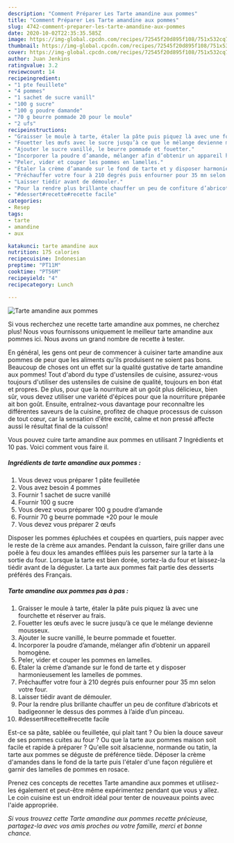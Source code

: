 ```yaml
---
description: "Comment Préparer Les Tarte amandine aux pommes"
title: "Comment Préparer Les Tarte amandine aux pommes"
slug: 4742-comment-preparer-les-tarte-amandine-aux-pommes
date: 2020-10-02T22:35:35.585Z
image: https://img-global.cpcdn.com/recipes/72545f20d895f108/751x532cq70/tarte-amandine-aux-pommes-photo-principale-de-la-recette.jpg
thumbnail: https://img-global.cpcdn.com/recipes/72545f20d895f108/751x532cq70/tarte-amandine-aux-pommes-photo-principale-de-la-recette.jpg
cover: https://img-global.cpcdn.com/recipes/72545f20d895f108/751x532cq70/tarte-amandine-aux-pommes-photo-principale-de-la-recette.jpg
author: Juan Jenkins
ratingvalue: 3.2
reviewcount: 14
recipeingredient:
- "1 pte feuillete"
- "4 pommes"
- "1 sachet de sucre vanill"
- "100 g sucre"
- "100 g poudre damande"
- "70 g beurre pommade 20 pour le moule"
- "2 ufs"
recipeinstructions:
- "Graisser le moule à tarte, étaler la pâte puis piquez là avec une fourchette et réserver au frais."
- "Fouetter les œufs avec le sucre jusqu’à ce que le mélange devienne mousseux."
- "Ajouter le sucre vanillé, le beurre pommade et fouetter."
- "Incorporer la poudre d’amande, mélanger afin d’obtenir un appareil homogène."
- "Peler, vider et couper les pommes en lamelles."
- "Étaler la crème d’amande sur le fond de tarte et y disposer harmonieusement les lamelles de pommes."
- "Préchauffer votre four à 210 degrés puis enfourner pour 35 mn selon votre four."
- "Laisser tiédir avant de démouler."
- "Pour la rendre plus brillante chauffer un peu de confiture d’abricots et badigeonner le dessus des pommes à l’aide d’un pinceau."
- "#dessert#recette#recette facile"
categories:
- Resep
tags:
- tarte
- amandine
- aux

katakunci: tarte amandine aux 
nutrition: 175 calories
recipecuisine: Indonesian
preptime: "PT11M"
cooktime: "PT56M"
recipeyield: "4"
recipecategory: Lunch

---
```



![Tarte amandine aux pommes](https://img-global.cpcdn.com/recipes/72545f20d895f108/751x532cq70/tarte-amandine-aux-pommes-photo-principale-de-la-recette.jpg)

Si vous recherchez une recette tarte amandine aux pommes, ne cherchez plus! Nous vous fournissons uniquement le meilleur tarte amandine aux pommes ici. Nous avons un grand nombre de recette à tester.

En général, les gens ont peur de commencer à cuisiner tarte amandine aux pommes de peur que les aliments qu'ils produisent ne soient pas bons. Beaucoup de choses ont un effet sur la qualité gustative de tarte amandine aux pommes! Tout d'abord du type d'ustensiles de cuisine, assurez-vous toujours d'utiliser des ustensiles de cuisine de qualité, toujours en bon état et propres. De plus, pour que la nourriture ait un goût plus délicieux, bien sûr, vous devez utiliser une variété d'épices pour que la nourriture préparée ait bon goût. Ensuite, entraînez-vous davantage pour reconnaître les différentes saveurs de la cuisine, profitez de chaque processus de cuisson de tout cœur, car la sensation d'être excité, calme et non pressé affecte aussi le résultat final de la cuisson!

<!--inarticleads1-->

Vous pouvez cuire tarte amandine aux pommes en utilisant 7 Ingrédients et 10 pas. Voici comment vous faire il.

##### Ingrédients de tarte amandine aux pommes :

1. Vous devez vous préparer 1 pâte feuilletée
1. Vous avez besoin 4 pommes
1. Fournir 1 sachet de sucre vanillé
1. Fournir 100 g sucre
1. Vous devez vous préparer 100 g poudre d’amande
1. Fournir 70 g beurre pommade +20 pour le moule
1. Vous devez vous préparer 2 œufs


Disposer les pommes épluchées et coupées en quartiers, puis napper avec le reste de la crème aux amandes. Pendant la cuisson, faire griller dans une poêle à feu doux les amandes effilées puis les parsemer sur la tarte à la sortie du four. Lorsque la tarte est bien dorée, sortez-la du four et laissez-la tiédir avant de la déguster. La tarte aux pommes fait partie des desserts préférés des Français. 

<!--inarticleads2-->

##### Tarte amandine aux pommes pas à pas :

1. Graisser le moule à tarte, étaler la pâte puis piquez là avec une fourchette et réserver au frais.
1. Fouetter les œufs avec le sucre jusqu’à ce que le mélange devienne mousseux.
1. Ajouter le sucre vanillé, le beurre pommade et fouetter.
1. Incorporer la poudre d’amande, mélanger afin d’obtenir un appareil homogène.
1. Peler, vider et couper les pommes en lamelles.
1. Étaler la crème d’amande sur le fond de tarte et y disposer harmonieusement les lamelles de pommes.
1. Préchauffer votre four à 210 degrés puis enfourner pour 35 mn selon votre four.
1. Laisser tiédir avant de démouler.
1. Pour la rendre plus brillante chauffer un peu de confiture d’abricots et badigeonner le dessus des pommes à l’aide d’un pinceau.
1. #dessert#recette#recette facile


Est-ce sa pâte, sablée ou feuilletée, qui plait tant ? Ou bien la douce saveur de ses pommes cuites au four ? Ou que la tarte aux pommes maison soit facile et rapide à préparer ? Qu&#39;elle soit alsacienne, normande ou tatin, la tarte aux pommes se déguste de préférence tiède. Déposer la crème d&#39;amandes dans le fond de la tarte puis l&#39;étaler d&#39;une façon régulière et garnir des lamelles de pommes en rosace. 

<!--inarticleads1-->

<p>
Prenez ces concepts de recettes Tarte amandine aux pommes et utilisez-les également et peut-être même expérimentez pendant que vous y allez. Le coin cuisine est un endroit idéal pour tenter de nouveaux points avec l'aide appropriée.
</p>

<p>
<i>Si vous trouvez cette Tarte amandine aux pommes recette précieuse, partagez-la avec vos amis proches ou votre famille, merci et bonne chance.</i>
</p>
